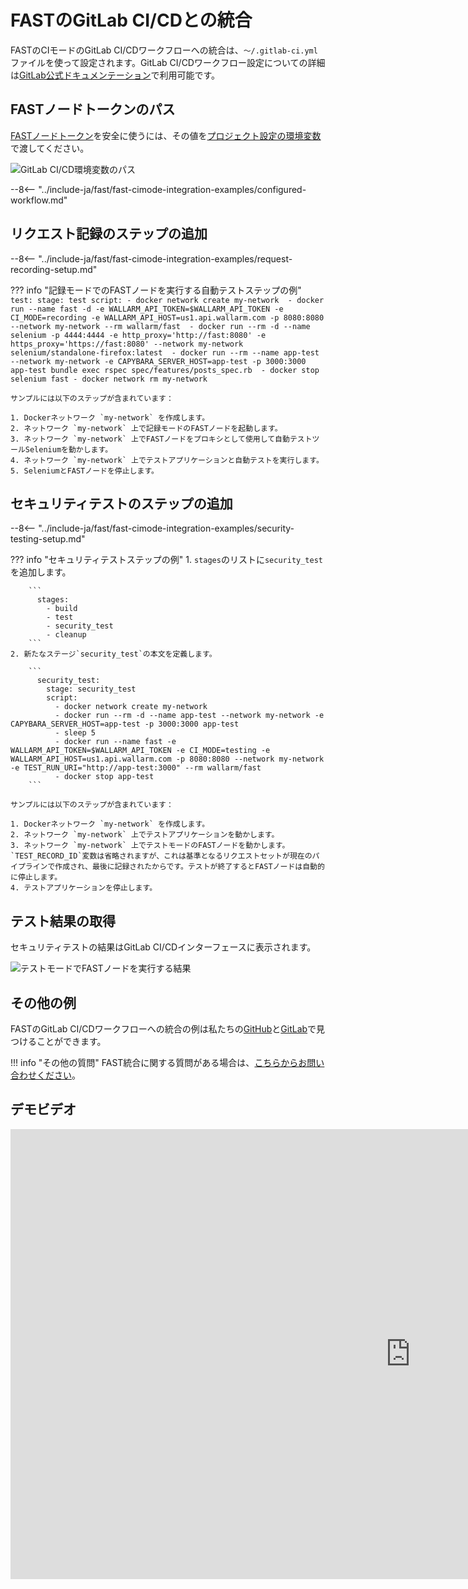 [gitlabcicd-config-yaml]:       https://docs.gitlab.com/ee/ci
[fast-node-token]:              ../../operations/create-node.md
[gitlabci-set-env-var]:         https://docs.gitlab.com/ee/ci/variables/
[gitlabci-example-env-var]:     ../../../images/fast/poc/common/examples/gitlabci-cimode/gitlab-ci-env-var-example.png
[fast-example-gitlab-result]:   ../../../images/fast/poc/common/examples/gitlabci-cimode/gitlab-ci-example.png
[fast-ci-mode-record]:          ../ci-mode-recording.md#environment-variables-in-recording-mode
[fast-ci-mode-test]:            ../ci-mode-testing.md#environment-variables-in-testing-mode
[mail-to-us]:                   mailto:support@wallarm.com
[fast-examples-github]:         https://github.com/wallarm/fast-examples 
[fast-example-gitlab-cicd]:     https://gitlab.com/wallarm/fast-example-gitlab-dvwa-integration

# FASTのGitLab CI/CDとの統合

FASTのCIモードのGitLab CI/CDワークフローへの統合は、`〜/.gitlab-ci.yml`ファイルを使って設定されます。GitLab CI/CDワークフロー設定についての詳細は[GitLab公式ドキュメンテーション][gitlabcicd-config-yaml]で利用可能です。

## FASTノードトークンのパス

[FASTノードトークン][fast-node-token]を安全に使うには、その値を[プロジェクト設定の環境変数][gitlabci-set-env-var]で渡してください。

![GitLab CI/CD環境変数のパス][gitlabci-example-env-var]

--8<-- "../include-ja/fast/fast-cimode-integration-examples/configured-workflow.md"

## リクエスト記録のステップの追加

--8<-- "../include-ja/fast/fast-cimode-integration-examples/request-recording-setup.md"

??? info "記録モードでのFASTノードを実行する自動テストステップの例"
    ```
    test:
      stage: test
      script:
        - docker network create my-network 
        - docker run --name fast -d -e WALLARM_API_TOKEN=$WALLARM_API_TOKEN -e CI_MODE=recording -e WALLARM_API_HOST=us1.api.wallarm.com -p 8080:8080 --network my-network --rm wallarm/fast 
        - docker run --rm -d --name selenium -p 4444:4444 -e http_proxy='http://fast:8080' -e https_proxy='https://fast:8080' --network my-network selenium/standalone-firefox:latest 
        - docker run --rm --name app-test --network my-network -e CAPYBARA_SERVER_HOST=app-test -p 3000:3000 app-test bundle exec rspec spec/features/posts_spec.rb 
        - docker stop selenium fast
        - docker network rm my-network
    ```

    サンプルには以下のステップが含まれています：

    1. Dockerネットワーク `my-network` を作成します。
    2. ネットワーク `my-network` 上で記録モードのFASTノードを起動します。
    3. ネットワーク `my-network` 上でFASTノードをプロキシとして使用して自動テストツールSeleniumを動かします。
    4. ネットワーク `my-network` 上でテストアプリケーションと自動テストを実行します。
    5. SeleniumとFASTノードを停止します。

## セキュリティテストのステップの追加

--8<-- "../include-ja/fast/fast-cimode-integration-examples/security-testing-setup.md"

??? info "セキュリティテストステップの例"
    1. `stages`のリストに`security_test`を追加します。

        ```
          stages:
            - build
            - test
            - security_test
            - cleanup
        ```
    2. 新たなステージ`security_test`の本文を定義します。

        ```
          security_test:
            stage: security_test
            script:
              - docker network create my-network 
              - docker run --rm -d --name app-test --network my-network -e CAPYBARA_SERVER_HOST=app-test -p 3000:3000 app-test
              - sleep 5 
              - docker run --name fast -e WALLARM_API_TOKEN=$WALLARM_API_TOKEN -e CI_MODE=testing -e WALLARM_API_HOST=us1.api.wallarm.com -p 8080:8080 --network my-network -e TEST_RUN_URI="http://app-test:3000" --rm wallarm/fast 
              - docker stop app-test
        ```

    サンプルには以下のステップが含まれています：

    1. Dockerネットワーク `my-network` を作成します。
    2. ネットワーク `my-network` 上でテストアプリケーションを動かします。
    3. ネットワーク `my-network` 上でテストモードのFASTノードを動かします。`TEST_RECORD_ID`変数は省略されますが、これは基準となるリクエストセットが現在のパイプラインで作成され、最後に記録されたからです。テストが終了するとFASTノードは自動的に停止します。
    4. テストアプリケーションを停止します。

## テスト結果の取得

セキュリティテストの結果はGitLab CI/CDインターフェースに表示されます。

![テストモードでFASTノードを実行する結果][fast-example-gitlab-result]

## その他の例

FASTのGitLab CI/CDワークフローへの統合の例は私たちの[GitHub][fast-examples-github]と[GitLab][fast-example-gitlab-cicd]で見つけることができます。

!!! info "その他の質問"
    FAST統合に関する質問がある場合は、[こちらからお問い合わせください][mail-to-us]。

## デモビデオ

<div class="video-wrapper">
  <iframe width="1280" height="720" src="https://www.youtube.com/embed/NRQT_7ZMeko" frameborder="0" allow="accelerometer; autoplay; encrypted-media; gyroscope; picture-in-picture" allowfullscreen></iframe>
</div>